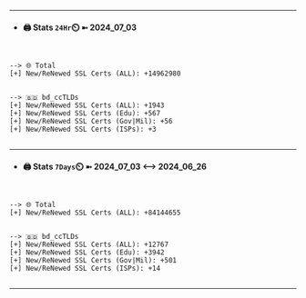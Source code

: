 

---
- #### 🖨️ **Stats** `24Hr`⏲️ ➼ 2024_07_03
```console


--> 🌐 Total
[+] New/ReNewed SSL Certs (ALL): +14962980


--> 🇧🇩 bd_ccTLDs
[+] New/ReNewed SSL Certs (ALL): +1943
[+] New/ReNewed SSL Certs (Edu): +567
[+] New/ReNewed SSL Certs (Gov|Mil): +56
[+] New/ReNewed SSL Certs (ISPs): +3


```

---
- #### 🖨️ **Stats** `7Days`⏲️ ➼ 2024_07_03 <--> 2024_06_26
```console


--> 🌐 Total
[+] New/ReNewed SSL Certs (ALL): +84144655


--> 🇧🇩 bd_ccTLDs
[+] New/ReNewed SSL Certs (ALL): +12767
[+] New/ReNewed SSL Certs (Edu): +3942
[+] New/ReNewed SSL Certs (Gov|Mil): +501
[+] New/ReNewed SSL Certs (ISPs): +14


```

---


